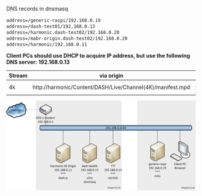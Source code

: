 DNS records in dnsmasq
```
address=/generic-raspi/192.168.0.19
address=/dash-test01/192.168.0.13
address=/harmonic.dash-test02/192.168.0.20
address=/mabr-origin.dash-test02/192.168.0.20
address=/harmonic/192.168.0.11
```

**Client PCs should use DHCP to acquire IP address, but use the following DNS server: 192.168.0.13**

| Stream | via origin | via CDN | via m2u |
|---|---|---|---|
|4k |http://harmonic/Content/DASH/Live/Channel(4K)/manifest.mpd|http://harmonic.dash-test02/Content/DASH/Live/Channel(4K)/manifest.mpd|http://generic-raspi/Content/DASH/Live/Channel(4K)/manifest.mpd|

![t](https://github.com/jursonovicst/mabr/blob/master/docs/MPEG_DASH_multicast_v02.png)
